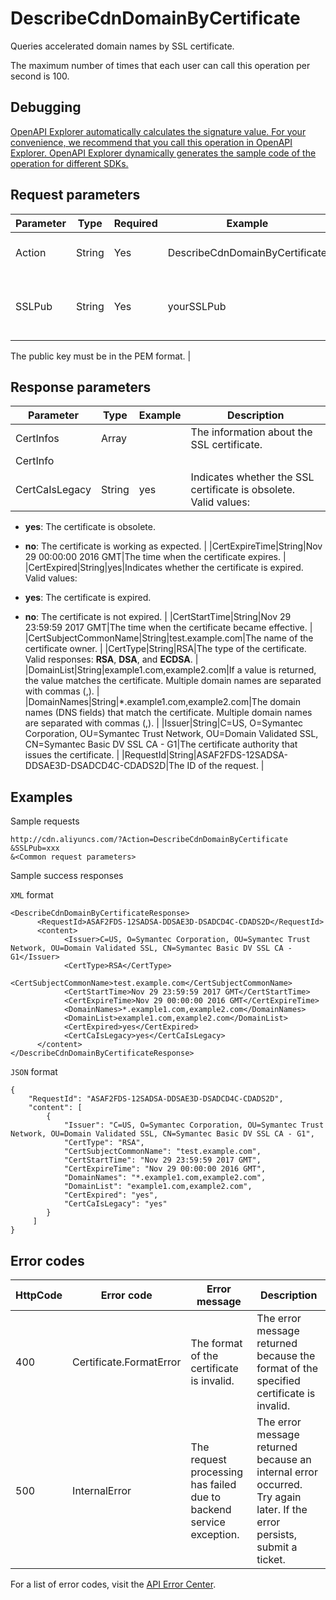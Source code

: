 # DescribeCdnDomainByCertificate

Queries accelerated domain names by SSL certificate.

The maximum number of times that each user can call this operation per second is 100.

## Debugging

[OpenAPI Explorer automatically calculates the signature value. For your convenience, we recommend that you call this operation in OpenAPI Explorer. OpenAPI Explorer dynamically generates the sample code of the operation for different SDKs.](https://api.aliyun.com/#product=Cdn&api=DescribeCdnDomainByCertificate&type=RPC&version=2018-05-10)

## Request parameters

|Parameter|Type|Required|Example|Description|
|---------|----|--------|-------|-----------|
|Action|String|Yes|DescribeCdnDomainByCertificate|The operation that you want to perform. Set the value to **DescribeCdnDomainByCertificate**. |
|SSLPub|String|Yes|yourSSLPub|The public key of the SSL certificate. You must encode the public key in Base64 and then call the encodeURIComponent function to encode the public key again.

 The public key must be in the PEM format. |

## Response parameters

|Parameter|Type|Example|Description|
|---------|----|-------|-----------|
|CertInfos|Array| |The information about the SSL certificate. |
|CertInfo| | | |
|CertCaIsLegacy|String|yes|Indicates whether the SSL certificate is obsolete. Valid values:

 -   **yes**: The certificate is obsolete.
-   **no**: The certificate is working as expected. |
|CertExpireTime|String|Nov 29 00:00:00 2016 GMT|The time when the certificate expires. |
|CertExpired|String|yes|Indicates whether the certificate is expired. Valid values:

 -   **yes**: The certificate is expired.
-   **no**: The certificate is not expired. |
|CertStartTime|String|Nov 29 23:59:59 2017 GMT|The time when the certificate became effective. |
|CertSubjectCommonName|String|test.example.com|The name of the certificate owner. |
|CertType|String|RSA|The type of the certificate. Valid responses: **RSA**, **DSA**, and **ECDSA**. |
|DomainList|String|example1.com,example2.com|If a value is returned, the value matches the certificate. Multiple domain names are separated with commas \(,\). |
|DomainNames|String|\*.example1.com,example2.com|The domain names \(DNS fields\) that match the certificate. Multiple domain names are separated with commas \(,\). |
|Issuer|String|C=US, O=Symantec Corporation, OU=Symantec Trust Network, OU=Domain Validated SSL, CN=Symantec Basic DV SSL CA - G1|The certificate authority that issues the certificate. |
|RequestId|String|ASAF2FDS-12SADSA-DDSAE3D-DSADCD4C-CDADS2D|The ID of the request. |

## Examples

Sample requests

```
http://cdn.aliyuncs.com/?Action=DescribeCdnDomainByCertificate
&SSLPub=xxx
&<Common request parameters>
```

Sample success responses

`XML` format

```
<DescribeCdnDomainByCertificateResponse>
	  <RequestId>ASAF2FDS-12SADSA-DDSAE3D-DSADCD4C-CDADS2D</RequestId>
	  <content>
		    <Issuer>C=US, O=Symantec Corporation, OU=Symantec Trust Network, OU=Domain Validated SSL, CN=Symantec Basic DV SSL CA - G1</Issuer>
		    <CertType>RSA</CertType>
		    <CertSubjectCommonName>test.example.com</CertSubjectCommonName>
		    <CertStartTime>Nov 29 23:59:59 2017 GMT</CertStartTime>
		    <CertExpireTime>Nov 29 00:00:00 2016 GMT</CertExpireTime>
		    <DomainNames>*.example1.com,example2.com</DomainNames>
		    <DomainList>example1.com,example2.com</DomainList>
		    <CertExpired>yes</CertExpired>
		    <CertCaIsLegacy>yes</CertCaIsLegacy>
	  </content>
</DescribeCdnDomainByCertificateResponse>
```

`JSON` format

```
{
    "RequestId": "ASAF2FDS-12SADSA-DDSAE3D-DSADCD4C-CDADS2D",
    "content": [
        {
            "Issuer": "C=US, O=Symantec Corporation, OU=Symantec Trust Network, OU=Domain Validated SSL, CN=Symantec Basic DV SSL CA - G1",
            "CertType": "RSA",
            "CertSubjectCommonName": "test.example.com",
            "CertStartTime": "Nov 29 23:59:59 2017 GMT",
            "CertExpireTime": "Nov 29 00:00:00 2016 GMT",
            "DomainNames": "*.example1.com,example2.com",
            "DomainList": "example1.com,example2.com",
            "CertExpired": "yes",
            "CertCaIsLegacy": "yes"
        }
     ]
}
```

## Error codes

|HttpCode|Error code|Error message|Description|
|--------|----------|-------------|-----------|
|400|Certificate.FormatError|The format of the certificate is invalid.|The error message returned because the format of the specified certificate is invalid.|
|500|InternalError|The request processing has failed due to backend service exception.|The error message returned because an internal error occurred. Try again later. If the error persists, submit a ticket.|

For a list of error codes, visit the [API Error Center](https://error-center.alibabacloud.com/status/product/Cdn).

